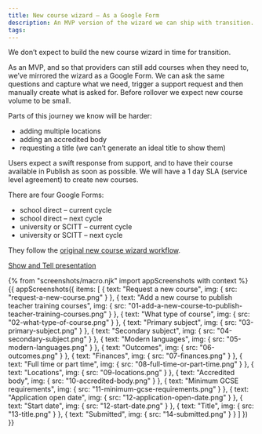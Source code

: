 ```yaml
---
title: New course wizard – As a Google Form
description: An MVP version of the wizard we can ship with transition.
tags:
---
```


We don’t expect to build the new course wizard in time for transition.

As an MVP, and so that providers can still add courses when they need to, we’ve mirrored the wizard as a Google Form. We can ask the same questions and capture what we need, trigger a support request and then manually create what is asked for. Before rollover we expect new course volume to be small.

Parts of this journey we know will be harder:

* adding multiple locations
* adding an accredited body
* requesting a title (we can’t generate an ideal title to show them)

Users expect a swift response from support, and to have their course available in Publish as soon as possible. We will have a 1 day SLA (service level agreement) to create new courses.

There are four Google Forms:

* school direct – current cycle
* school direct – next cycle
* university or SCITT – current cycle
* university or SCITT – next cycle

They follow the [original new course wizard workflow](https://docs.google.com/drawings/d/1DAhz464j1XDyQPoOH0adIwAceUwuGU1rqsWkVn8ZQ8I/edit).

[Show and Tell presentation](https://docs.google.com/presentation/d/12U_mRFKxSpDDA6_FX1D9j1CHZgRCcIH_boK7zo4S6AE/edit#slide=id.g50b74472f0_12_27)

{% from "screenshots/macro.njk" import appScreenshots with context %}
{{ appScreenshots({
  items: [
    {
      text: "Request a new course",
      img: { src: "request-a-new-course.png" }
    },
    {
      text: "Add a new course to publish teacher training courses",
      img: { src: "01-add-a-new-course-to-publish-teacher-training-courses.png" }
    },
    {
      text: "What type of course",
      img: { src: "02-what-type-of-course.png" }
    },
    {
      text: "Primary subject",
      img: { src: "03-primary-subject.png" }
    },
    {
      text: "Secondary subject",
      img: { src: "04-secondary-subject.png" }
    },
    {
      text: "Modern languages",
      img: { src: "05-modern-languages.png" }
    },
    {
      text: "Outcomes",
      img: { src: "06-outcomes.png" }
    },
    {
      text: "Finances",
      img: { src: "07-finances.png" }
    },
    {
      text: "Full time or part time",
      img: { src: "08-full-time-or-part-time.png" }
    },
    {
      text: "Locations",
      img: { src: "09-locations.png" }
    },
    {
      text: "Accredited body",
      img: { src: "10-accredited-body.png" }
    },
    {
      text: "Minimum GCSE requirements",
      img: { src: "11-minimum-gcse-requirements.png" }
    },
    {
      text: "Application open date",
      img: { src: "12-application-open-date.png" }
    },
    {
      text: "Start date",
      img: { src: "12-start-date.png" }
    },
    {
      text: "Title",
      img: { src: "13-title.png" }
    },
    {
      text: "Submitted",
      img: { src: "14-submitted.png" }
    }
  ]
}) }}
